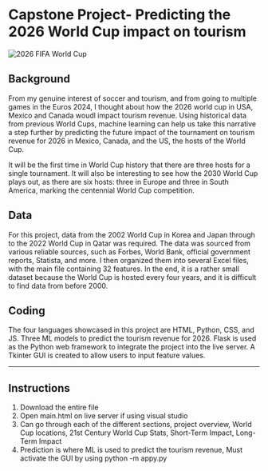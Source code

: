 # **Capstone Project- Predicting the 2026 World Cup impact on tourism**
![2026 FIFA World Cup](images/unnamed.jpg)



## **Background**
  From my genuine interest of soccer and tourism, and from going to multiple games in the Euros 2024, I thought about how the 2026 world cup in USA, Mexico and Canada woudl impact tourism revenue. Using historical data from previous World Cups, machine learning can help us take this narrative a step further by predicting the future impact of the tournament on tourism revenue for 2026 in Mexico, Canada, and the US, the hosts of the World Cup.

  It will be the first time in World Cup history that there are three hosts for a single tournament. It will also be interesting to see how the 2030 World Cup plays out, as there are six hosts: three in Europe and three in South America, marking the centennial World Cup competition.


## **Data**
  For this project, data from the 2002 World Cup in Korea and Japan through to the 2022 World Cup in Qatar was required. The data was sourced from various reliable sources, such as Forbes, World Bank, official government reports, Statista, and more. I then organized them into several Excel files, with the main file containing 32 features.
In the end, it is a rather small dataset because the World Cup is hosted every four years, and it is difficult to find data from before 2000.

## **Coding**
  The four languages showcased in this project are HTML, Python, CSS, and JS.
  Three ML models to predict the tourism revenue for 2026.
  Flask is used as the Python web framework to integrate the project into the live server.
  A Tkinter GUI is created to allow users to input feature values.

-----------------------------------------------------------------------------------------------------------------------------------------------------------------------
## **Instructions**
1. Download the entire file
2. Open main.html on live server if using visual studio
3. Can go through each of the different sections, project overview, World Cup locations, 21st Century World Cup Stats, Short-Term Impact, Long-Term Impact
4. Prediction is where ML is used to predict the tourism revenue,
     Must activate the GUI by using python -m appy.py
